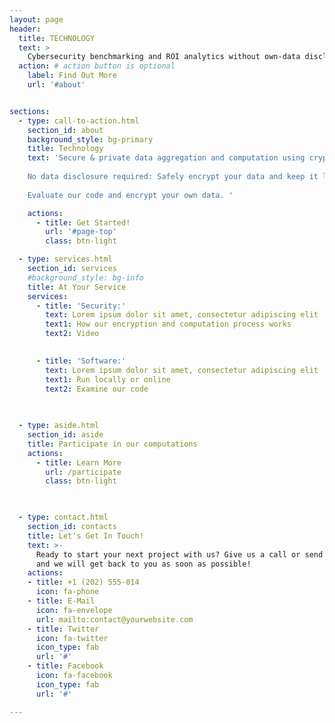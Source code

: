 ```yaml
---
layout: page
header:
  title: TECHNOLOGY
  text: >
    Cybersecurity benchmarking and ROI analytics without own-data disclosure
  action: # action button is optional
    label: Find Out More
    url: '#about'


sections:
  - type: call-to-action.html
    section_id: about
    background_style: bg-primary
    title: Technology
    text: 'Secure & private data aggregation and computation using cryptographic tools built by MIT experts. 
	
	No data disclosure required: Safely encrypt your data and keep it locked throughout the whole process. We cannot see your data, and no one else can either. Our process has been designed from the ground up with security and privacy by cryptographers, risk specialists, and cybersecurity experts. 
	
	Evaluate our code and encrypt your own data. '

    actions:
      - title: Get Started!
        url: '#page-top'
        class: btn-light

  - type: services.html
    section_id: services
    #background_style: bg-info
    title: At Your Service
    services:
      - title: 'Security:'
	  	text: Lorem ipsum dolor sit amet, consectetur adipiscing elit
        text1: How our encryption and computation process works
        text2: Video
   

      - title: 'Software:'
	  	text: Lorem ipsum dolor sit amet, consectetur adipiscing elit
        text1: Run locally or online 
        text2: Examine our code
        

     
  - type: aside.html
    section_id: aside
    title: Participate in our computations
    actions:
      - title: Learn More
        url: /participate
        class: btn-light

  

  - type: contact.html
    section_id: contacts
    title: Let's Get In Touch!
    text: >-
      Ready to start your next project with us? Give us a call or send us an email
      and we will get back to you as soon as possible!
    actions:
    - title: +1 (202) 555-014
      icon: fa-phone
    - title: E-Mail
      icon: fa-envelope
      url: mailto:contact@yourwebsite.com
    - title: Twitter
      icon: fa-twitter
      icon_type: fab
      url: '#'
    - title: Facebook
      icon: fa-facebook
      icon_type: fab
      url: '#'

---
```

